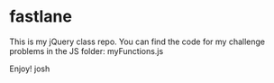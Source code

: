 # fastlane
This is my jQuery class repo.  You can find the code for my challenge problems in the JS folder: myFunctions.js

Enjoy!
josh
